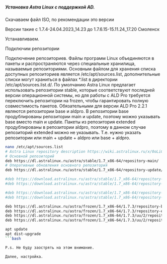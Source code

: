 ##### Установка Astra Linux с поддержкой AD.

Скачаваем файл ISO, по рекомендации это версии  

Версии такие с 1.7.4-24.04.2023_14.23 до 1.7.6.15-15.11.24_17.20 Смоленск

Устанавливаем.

Подключим репозитории

Подключение репозиториев. Файлы программ Linux объединяются в пакеты и распространяются через специальные хранилища, называемые репозиториями. Основным файлом для хранения списка доступных репозиториев является /etc/apt/sources.list, дополнительные списки могут храниться в файлах *.list в директории /etc/apt/sources.list.d/. По умолчанию Astra Linux предлагает использовать репозитории stable, которые соответствуют последней версии операционной системы, но для работы с ALD Pro требуется переключить репозитории на frozen, чтобы гарантировать полную совместимость пакетов. Обязательными для версии ALD Pro 2.2.1 являются репозитории base и aldpro. В репозитории base продублированы репозитории main и update, поэтому можно указывать base вместо main и update. Пакеты из репозитория extended продублированы в репозитории aldpro, поэтому в данном случае репозиторий extended можно не указывать. Т.е. нужно указать репозитории или main + update + aldpro или base + aldpro.<br>
```bash
nano /etc/apt/sources.list
# Astra Linux repository description https://wiki.astralinux.ru/x/0oLiC
# Основной репозиторий
deb https://dl.astralinux.ru/astra/stable/1.7_x86-64/repository-main/     1.7_x86-64 main contrib non-free
# Оперативные обновления основного репозитория
deb https://dl.astralinux.ru/astra/stable/1.7_x86-64/repository-update/   1.7_x86-64 main contrib non-free

#deb https://download.astralinux.ru/astra/stable/1.7_x86-64/repository-main/ 1.7_x86-64 main contrib non-free
#deb https://download.astralinux.ru/astra/stable/1.7_x86-64/repository-update/ 1.7_x86-64 main contrib non-free

#deb https://download.astralinux.ru/astra/stable/1.7_x86-64/repository-base/ 1.7_x86-64 main contrib non-free
#deb https://download.astralinux.ru/astra/stable/1.7_x86-64/repository-extended/ 1.7_x86-64 main contrib non-free

deb https://dl.astralinux.ru/astra/frozen/1.7_x86-64/1.7.3/repository-base/          1.7_x86-64 main contrib non-free
deb https://dl.astralinux.ru/astra/frozen/1.7_x86-64/1.7.3/repository-extended/      1.7_x86-64 main contrib non-free
deb https://dl.astralinux.ru/astra/frozen/1.7_x86-64/1.7.3/uu/2/repository-base/     1.7_x86-64 main contrib non-free
deb https://dl.astralinux.ru/astra/frozen/1.7_x86-64/1.7.3/uu/2/repository-extended/ 1.7_x86-64 main contrib non-free
```
```bash
apt update
apt dist-upgrade
```bash

P.s. Не буду заострять на этом внимание.

Далее, настройка.
